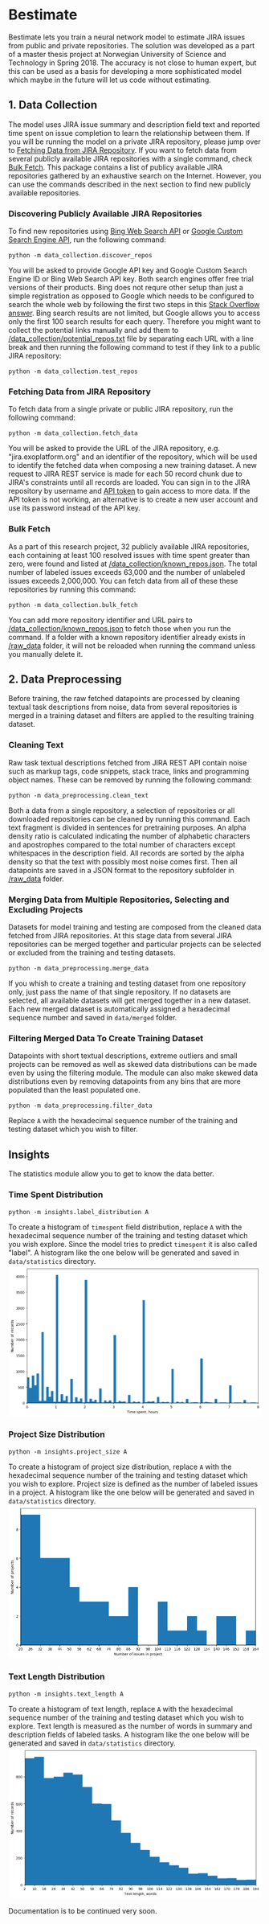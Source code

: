 # Bestimate
Bestimate lets you train a neural network model to estimate JIRA issues from public and private repositories. The solution was developed as a part of a master thesis project at Norwegian University of Science and Technology in Spring 2018. The accuracy is not close to human expert, but this can be used as a basis for developing a more sophisticated model which maybe in the future will let us code without estimating.

## 1. Data Collection
The model uses JIRA issue summary and description field text and reported time spent on issue completion to learn the relationship between them. If you will be running the model on a private JIRA repository, please jump over to [Fetching Data from JIRA Repository](#fetching-data-from-jira-repository). If you want to fetch data from several publicly available JIRA repositories with a single command, check [Bulk Fetch](#bulk-fetch). This package contains a list of publicy available JIRA repositories gathered by an exhaustive search on the Internet. However, you can use the commands described in the next section to find new publicly available repositories.

### Discovering Publicly Available JIRA Repositories
To find new repositories using [Bing Web Search API](https://azure.microsoft.com/en-us/services/cognitive-services/bing-web-search-api/) or [Google Custom Search Engine API](https://cse.google.com/cse/), run the following command:
```
python -m data_collection.discover_repos
```
You will be asked to provide Google API key and Google Custom Search Engine ID or Bing Web Search API key. Both search engines offer free trial versions of their products. Bing does not requre other setup than just a simple registration as opposed to Google which needs to be configured to search the whole web by following the first two steps in this [Stack Overflow answer](https://stackoverflow.com/a/37084643). Bing search results are not limited, but Google allows you to access only the first 100 search results for each query. Therefore you might want to collect the potential links manually and add them to [/data_collection/potential_repos.txt](data_collection/potential_repos.txt) file by separating each URL with a line break and then running the following command to test if they link to a public JIRA repository:
```
python -m data_collection.test_repos
```

### Fetching Data from JIRA Repository
To fetch data from a single private or public JIRA repository, run the following command:
```
python -m data_collection.fetch_data
```
You will be asked to provide the URL of the JIRA repository, e.g. "jira.exoplatform.org" and an identifier of the repository, which will be used to identify the fetched data when composing a new training dataset. A new request to JIRA REST service is made for each 50 record chunk due to JIRA's constraints until all records are loaded. You can sign in to the JIRA repository by username and [API token](https://confluence.atlassian.com/cloud/api-tokens-938839638.html) to gain access to more data. If the API token is not working, an alternative is to create a new user account and use its password instead of the API key.

### Bulk Fetch

As a part of this research project, 32 publicly available JIRA repositories, each containing at least 100 resolved issues with time spent greater than zero, were found and listed at [/data_collection/known_repos.json](data_collection/known_repos.json). The total number of labeled issues exceeds 63,000 and the number of unlabeled issues exceeds 2,000,000. You can fetch data from all of these these repositories by running this command:
```
python -m data_collection.bulk_fetch
```
You can add more repository identifier and URL pairs to [/data_collection/known_repos.json](data_collection/known_repos.json) to fetch those when you run the command. If a folder with a known repository identifier already exists in [/raw_data](raw_data) folder, it will not be reloaded when running the command unless you manually delete it.

## 2. Data Preprocessing
Before training, the raw fetched datapoints are processed by cleaning textual task descriptions from noise, data from several repositories is merged in a training dataset and filters are applied to the resulting training dataset.

### Cleaning Text
Raw task textual descriptions fetched from JIRA REST API contain noise such as markup tags, code snippets, stack trace, links and programming object names. These can be removed by running the following command:
```
python -m data_preprocessing.clean_text
```
Both a data from a single repository, a selection of repositories or all downloaded repositories can be cleaned by running this command. Each text fragment is divided in sentences for pretraining purposes. An alpha density ratio is calculated indicating the number of alphabetic characters and apostrophes compared to the total number of characters except whitespaces in the description field. All records are sorted by the alpha density so that the text with possibly most noise comes first. Then all datapoints are saved in a JSON format to the repository subfolder in [/raw_data](raw_data) folder.

### Merging Data from Multiple Repositories, Selecting and Excluding Projects
Datasets for model training and testing are composed from the cleaned data fetched from JIRA repositories. At this stage data from several JIRA repositories can be merged together and particular projects can be selected or excluded from the training and testing datasets.
```
python -m data_preprocessing.merge_data
```
If you whish to create a training and testing dataset from one repository only, just pass the name of that single repository. If no datasets are selected, all available datasets will get merged together in a new dataset. Each new merged dataset is automatically assigned a hexadecimal sequence number and saved in `data/merged` folder.

### Filtering Merged Data To Create Training Dataset
Datapoints with short textual descriptions, extreme outliers and small projects can be removed as well as skewed data distributions can be made even by using the filtering module. The module can also make skewed data distributions even by removing datapoints from any bins that are more populated than the least populated one.
```
python -m data_preprocessing.filter_data
```
Replace `A` with the hexadecimal sequence number of the training and testing dataset which you wish to filter.

## Insights
The statistics module allow you to get to know the data better.

### Time Spent Distribution
```
python -m insights.label_distribution A
```
To create a histogram of `timespent` field distribution, replace `A` with the hexadecimal sequence number of the training and testing dataset which you wish explore. Since the model tries to predict `timespent` it is also called "label". A histogram like the one below will be generated and saved in `data/statistics` directory.
![label_distribution example](readme_images/label_distribution_example.png)

### Project Size Distribution
```
python -m insights.project_size A
```
To create a histogram of project size distribution, replace `A` with the hexadecimal sequence number of the training and testing dataset which you wish to explore. Project size is defined as the number of labeled issues in a project. A histogram like the one below will be generated and saved in `data/statistics` directory.
![project_size example](readme_images/project_size_example.png)

### Text Length Distribution
```
python -m insights.text_length A
```
To create a histogram of text length, replace `A` with the hexadecimal sequence number of the training and testing dataset which you wish to explore. Text length is measured as the number of words in summary and description fields of labeled tasks. A histogram like the one below will be generated and saved in `data/statistics` directory.
![text_length example](readme_images/text_length_example.png)

Documentation is to be continued very soon.
